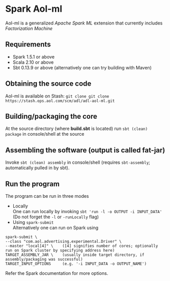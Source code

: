 # Spark Aol-ml
Aol-ml is a generalized *Apache Spark ML* extension that currently includes *Factorization Machine*

## Requirements
* Spark 1.5.1 or above 
* Scala 2.10 or above
* Sbt 0.13.9 or above (alternatively one can try building with Maven)

## Obtaining the source code
Aol-ml is available on Stash: ``` git clone git clone https://stash.ops.aol.com/scm/adl/adl-aol-ml.git ``` <br/>

## Building/packaging the core
At the source directory (where **build.sbt** is located) run ```sbt (clean) package``` in console/shell at the source <br/>

## Assembling the software (output is called fat-jar)
Invoke ```sbt (clean) assembly``` in console/shell (requires `sbt-assembly`; automatically pulled in by sbt).

## Run the program
The program can be run in three modes <br/>
* Locally <br/>
One can run locally by invoking ```sbt 'run -l -o OUTPUT -i INPUT_DATA'``` (Do not forget the `-l` or `-runLocally` flag) <br/>
* Using `spark-submit` <br/>
Alternatively one can run on Spark using 

```
spark-submit \ 
--class "com.aol.advertising.experimental.Driver" \ 
--master "local[4]" \    ([4] signifies number of cores; optionally run on Spark cluster by specifying address here) 
TARGET_ASSEMBLY_JAR \    (usually inside target directory, if assembly/packaging was successful)
TARGET_INPUT_OPTIONS     (e.g. '-i INPUT_DATA -o OUTPUT_NAME')
```
Refer the Spark documentation for more options.
